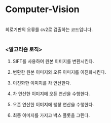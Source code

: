 # Computer-Vision
<br>
회로기판의 오류를 cv2로 검출하는 코드입니다. <br><br>


### <알고리즘 로직><br>

1. SIFT를 사용하여 원본 이미지를 변환시킨다.<br>

2. 변환한 원본 이미지와 오류 이미지를 이진화시킨다.<br>

3. 이진화한 이미지를 차 연산한다.<br>

4. 차 연산한 이미지에 오픈 연산을 수행한다.<br>

5. 오픈 연산한 이미지에 팽창 연산을 수행한다.<br>

6.  최종 이미지를 가지고 박스 플롯을 그린다.<br>


